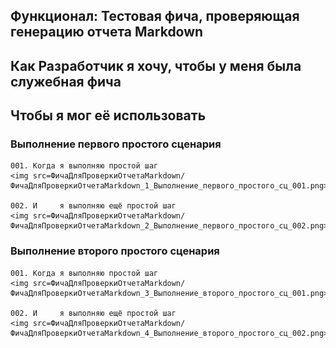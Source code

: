 ## Функционал: Тестовая фича, проверяющая генерацию отчета Markdown
## Как Разработчик я хочу, чтобы у меня была служебная фича
## Чтобы я мог её использовать
### Выполнение первого простого сценария

	001. Когда я выполняю простой шаг
	<img src=ФичаДляПроверкиОтчетаMarkdown/ФичаДляПроверкиОтчетаMarkdown_1_Выполнение_первого_простого_сц_001.png>

	002. И     я выполняю ещё простой шаг
	<img src=ФичаДляПроверкиОтчетаMarkdown/ФичаДляПроверкиОтчетаMarkdown_2_Выполнение_первого_простого_сц_002.png>

### Выполнение второго простого сценария

	001. Когда я выполняю простой шаг
	<img src=ФичаДляПроверкиОтчетаMarkdown/ФичаДляПроверкиОтчетаMarkdown_3_Выполнение_второго_простого_сц_001.png>

	002. И     я выполняю ещё простой шаг
	<img src=ФичаДляПроверкиОтчетаMarkdown/ФичаДляПроверкиОтчетаMarkdown_4_Выполнение_второго_простого_сц_002.png>
